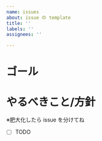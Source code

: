 ```yaml
---
name: issues
about: issue の template
title: ''
labels: ''
assignees: ''

---
```


# ゴール

# やるべきこと/方針
※肥大化したら issue を分けてね

- [ ] TODO

